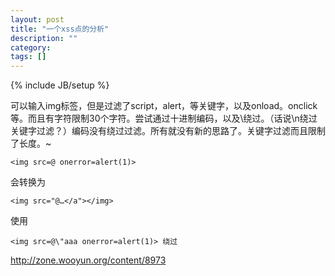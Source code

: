 ```yaml
---
layout: post
title: "一个xss点的分析"
description: ""
category: 
tags: []
---
```

{% include JB/setup %}


可以输入img标签，但是过滤了script，alert，等关键字，以及onload。onclick等。而且有字符限制30个字符。尝试通过十进制编码，以及\绕过。（话说\n绕过关键字过滤？）编码没有绕过过滤。所有就没有新的思路了。关键字过滤而且限制了长度。~

	<img src=@ onerror=alert(1)>
	
会转换为

	<img src="@…</a"></img>
	

使用

	<img src=@\"aaa onerror=alert(1)> 绕过

http://zone.wooyun.org/content/8973

